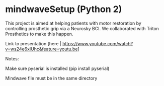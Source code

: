 # mindwaveSetup (Python 2)

This project is aimed at helping patients with motor restoration by controlling prosthetic grip via a Neurosky BCI. We collaborated with Triton Prosthetics to make this happen.

Link to presentation [here | https://www.youtube.com/watch?v=ws24e6xIUhc&feature=youtu.be]

Notes:

Make sure pyserial is installed (pip install pyserial) 

Mindwave file must be in the same directory
